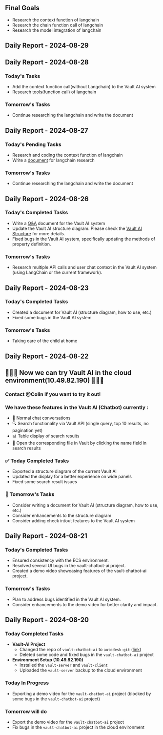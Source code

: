 ## Final Goals

- Research the context function of langchain
- Research the chain function call of langchain
- Research the model integration of langchain

## Daily Report - 2024-08-29


## Daily Report - 2024-08-28

### Today's Tasks

- Add the context function call(without Langchain) to the Vault AI system
- Research tools(function call) of langchain

### Tomorrow's Tasks

- Continue researching the langchain and write the document

## Daily Report - 2024-08-27

### Today's Pending Tasks

- Research and coding the context function of langchain
- Write a [document](https://wiki.autodesk.com/display/V/Langchain%3A+Context-Based+Function+Call) for langchain
  research

### Tomorrow's Tasks

- Continue researching the langchain and write the document

## Daily Report - 2024-08-26

### Today's Completed Tasks

- Write a [Q&A](https://wiki.autodesk.com/pages/viewpage.action?pageId=2368210497) document for the Vault AI system
- Update the Vault AI structure diagram. Please check
  the [Vault AI Structure](https://wiki.autodesk.com/display/V/Vault+AI+Demo+Application+Architecture) for more details.
- Fixed bugs in the Vault AI system, specifically updating the methods of property definition.

### Tomorrow's Tasks

- Research multiple API calls and user chat context in the Vault AI system (using LangChain or the current framework).

## Daily Report - 2024-08-23

### Today's Completed Tasks

- Created a document for Vault AI (structure diagram, how to use, etc.)
- Fixed some bugs in the Vault AI system

### Tomorrow's Tasks

- Taking care of the child at home

## Daily Report - 2024-08-22

## 🚀🚀🚀 Now we can try Vault AI in the cloud environment(10.49.82.190) 🚀🚀🚀

### Contact @Colin if you want to try it out!

### We have these features in the Vault AI (Chatbot) currently :

- 💬 Normal chat conversations
- 🔍 Search functionality via Vault API (single query, top 10 results, no pagination yet)
- 📊 Table display of search results
- 📂 Open the corresponding file in Vault by clicking the name field in search results

### ✅ Today Completed Tasks

- Exported a structure diagram of the current Vault AI
- Updated the display for a better experience on wide panels
- Fixed some search result issues

### 📅 Tomorrow's Tasks

- Consider writing a document for Vault AI (structure diagram, how to use, etc.)
- Consider enhancements to the structure diagram
- Consider adding check in/out features to the Vault AI system

## Daily Report - 2024-08-21

### Today's Completed Tasks

- Ensured consistency with the ECS environment.
- Resolved several UI bugs in the vault-chatbot-ai project.
- Created a demo video showcasing features of the vault-chatbot-ai project.

### Tomorrow's Tasks

- Plan to address bugs identified in the Vault AI system.
- Consider enhancements to the demo video for better clarity and impact.

## Daily Report - 2024-08-20

### Today Completed Tasks

- **Vault-AI Project**
    - Changed the repo of `vault-chatbot-ai` to `autodesk-git` ([link](https://git.autodesk.com/lup/vault-ai-chatbot))
    - Deleted some code and fixed bugs in the `vault-chatbot-ai` project
- **Environment Setup (10.49.82.190)**
    - Installed the `vault-server` and `vault-client`
    - Uploaded the `vault-server` backup to the cloud environment

### Today In Progress

- Exporting a demo video for the `vault-chatbot-ai` project (blocked by some bugs in the `vault-chatbot-ai` project)

### Tomorrow will do

- Export the demo video for the `vault-chatbot-ai` project
- Fix bugs in the `vault-chatbot-ai` project in the cloud environment